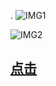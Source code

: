 .
![IMG1](https://github.com/user-attachments/assets/d6f49571-c5d8-4555-8422-990990334e1e)

![IMG2](https://github.com/user-attachments/assets/a956cd0c-dbfd-4dee-8b35-39944b75846f)

## [点击](https://rentry.org/craxsrat)
